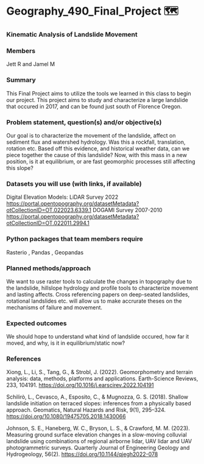 # Geography_490_Final_Project  🗺️

### Kinematic Analysis of Landslide Movement

### Members
Jett R and Jamel M

### Summary
This Final Project aims to utilize the tools we learned in this class to begin our project. This project aims to study and characterize a large landslide that occured in 2017, and can be found just south of Florence Oregon.

### Problem statement, question(s) and/or objective(s)
Our goal is to characterize the movement of the landslide, affect on sediment flux and watershed hydrology. Was this a rockfall, translation, rotation etc.
Based off this evidence, and historical weather data, can we piece together the cause of this landslide? Now, with this mass in a new position, is it at
equilibrium, or are fast geomorphic processes still affecting this slope?

### Datasets you will use (with links, if available)
Digital Elevation Models:
LiDAR Survey 2022
https://portal.opentopography.org/datasetMetadata?otCollectionID=OT.022023.6339.1
DOGAMI Survey 2007-2010
https://portal.opentopography.org/datasetMetadata?otCollectionID=OT.022011.2994.1

### Python packages that team members require
Rasterio , Pandas , Geopandas

### Planned methods/approach
We want to use raster tools to calculate the changes in topography due to the landslide, hillslope hydrology and profile tools to characterize movement and lasting affects. Cross referencing papers on deep-seated landslides, rotational landslides etc. will allow us to make accrurate theses on the mechanisms of failure and movement.

### Expected outcomes
We should hope to understand what kind of landslide occured, how far it moved, and why, is it in equilibrium/static now? 

### References
Xiong, L., Li, S., Tang, G., & Strobl, J. (2022). Geomorphometry and terrain analysis: data, methods, platforms and applications. Earth-Science Reviews, 233, 104191. https://doi.org/10.1016/j.earscirev.2022.104191

Schilirò, L., Cevasco, A., Esposito, C., & Mugnozza, G. S. (2018). Shallow landslide initiation on terraced slopes: inferences from a physically based approach. Geomatics, Natural Hazards and Risk, 9(1), 295–324. https://doi.org/10.1080/19475705.2018.1430066

Johnson, S. E., Haneberg, W. C., Bryson, L. S., & Crawford, M. M. (2023). Measuring ground surface elevation changes in a slow-moving colluvial landslide using combinations of regional airborne lidar, UAV lidar and UAV photogrammetric surveys. Quarterly Journal of Engineering Geology and Hydrogeology, 56(2). https://doi.org/10.1144/qjegh2022-078

‌‌
‌
